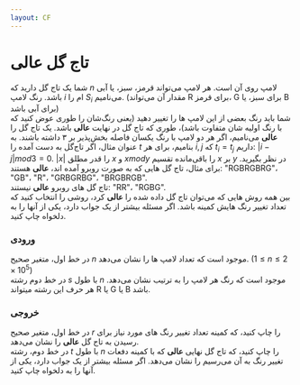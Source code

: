 ```yaml
---
layout: CF
---
```

# تاج گل عالی
شما یک تاج گل دارید که $n$ لامپ روی آن است. هر لامپ می‌تواند قرمز، سبز، یا آبی باشد. رنگ لامپ $i$ ام را $S_i$ می‌نامیم. (مقدار آن می‌تواند R برای قرمز، G برای سبز، یا B برای آبی باشد)  
شما باید رنگ بعضی از این لامپ ها را تغییر دهید (یعنی رنگ‌شان را طوری عوض کنید که با رنگ اولیه شان متفاوت باشد)، طوری که تاج گل در نهایت **عالی** باشد. 
یک تاج گل را **عالی** می‌نامیم، اگر هر دو لامپ با رنگ یکسان فاصله بخش‌پذیر بر ۳ داشته باشند. به عنوان مثال، اگر تاج‌گل به دست آمده را $t$ بنامیم، برای هر $i,j$ که $t_i = t_j$ داریم: $|i-j| mod 3 = 0$. $|x|$ را قدر مطلق $x$ و $x mod y$ را باقی‌مانده تقسیم $x$ بر $y$ در نظر بگیرید.
برای مثال، تاج گل هایی که به صورت روبرو آمده اند، **عالی** هستند: "RGBRGBRG"، "GB"، "R"، "GRBGRBG"، "BRGBRGB".  
تاج گل های روبرو **عالی** نیستند: "RR"، "RGBG".  
بین همه روش هایی که می‌توان تاج گل داده شده را **عالی** کرد، روشی را انتخاب کنید که تعداد تغییر رنگ هایش کمینه باشد. اگر مسئله بیشتر از یک جواب دارد، یکی از آنها را به دلخواه چاپ کنید.  
### ورودی
در خط اول، متغیر صحیح $n$ موجود است که تعداد لامپ ها را نشان می‌دهد. $(1 \le n \le 2\times10^5)$  
در خط دوم رشته $s$ با طول $n$ موجود است که رنگ هر لامپ را به ترتیب نشان می‌دهد. هر حرف این رشته میتواند R یا G یا B باشد.  
### خروجی
در خط اول، متغیر صحیح $r$ را چاپ کنید، که کمینه تعداد تغییر رنگ های مورد نیاز برای رسیدن به تاج گل **عالی** را نشان می‌دهد.  
در خط دوم، رشته $t$ با طول $n$ را چاپ کنید، که تاج گل نهایی **عالی** که با کمینه دفعات تغییر رنگ به آن می‌رسیم را نشان می‌دهد. اگر مسئله بیشتر از یک جواب دارد، یکی از آنها را به دلخواه چاپ کنید.
